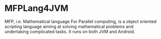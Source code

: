 # MFPLang4JVM
MFP, i.e. Mathematical language For Parallel computing, is a object oriented scripting language aiming at solving mathematical problems and undertaking complicated tasks. It runs on both JVM and Android.
